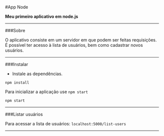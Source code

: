 #App Node

**Meu primeiro aplicativo em node.js**

---

###Sobre

O aplicativo consiste em um servidor em que podem ser feitas requisições. É possível ter acesso à lista de usuários, bem como cadastrar novos usuários.

---

###Instalar


- Instale as dependências.
```
npm install
```

Para inicializar a aplicação use `npm start`
```
npm start
```

---

###Listar usuários

Para acessar a lista de usuários: `localhost:5000/list-users`

---